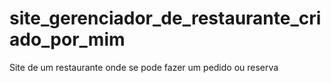 # site_gerenciador_de_restaurante_criado_por_mim
Site de um restaurante onde se pode fazer um pedido ou reserva
